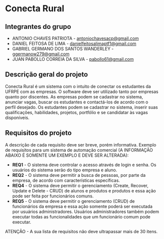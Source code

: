 # Conecta Rural


## Integrantes do grupo 
 * ANTONIO CHAVES PATRIOTA - antoniochavesacp@gmail.com
 * DANIEL FEITOSA DE LIMA - danielfeitosalimaptf1@gmail.com
 * GABRIEL GERMANO DOS SANTOS WANDERLEY - ggermanow279@gmail.com
 * JUAN PABOLLO CORREIA DA SILVA - pabollo61@gmail.com

## Descrição geral do projeto 

Conecta Rural é um sistema com o intuito de conectar os estudantes da UFRPE com as empresas. O software deve ser utilizado tanto por empresas quanto por discentes. As empresas podem se cadastrar no sistema, anunciar vagas, buscar os estudantes e contactá-los de acordo com o perfil desejado. Os estudantes podem se cadastrar no sistema, inserir suas qualificações, habilidades, projetos, portfólio e se candidatar às vagas disponíveis.

## Requisitos do projeto

A descrição de cada requisito deve ser breve, porém informativa. 
Exemplo de requisitos para um sistema de automação comercial (A INFORMAÇÃO ABAIXO É SOMENTE UM EXEMPLO E DEVE SER ALTERADA):
 * **REQ1** - O sistema deve controlar o acesso através de login e senha. Os usuários do sistema serão do tipo empresa e aluno.
 * **REQ2** - O sistema deve permitir a busca de pessoas, por parte da empresa, de acordo com características específicas.
 * **REQ4** - O sistema deve permitir o gerenciamento (Create, Recover, Update e Delete - CRUD) de alunos e produtos e produtos e essa ação pode ser feita por funcionários comuns.
 * **REQ5** - O sistema deve permitir o gerenciamento (CRUD) de funcionários da empresa e essa ação somente poderá ser executada por usuários administradores. Usuários administradores também podem executar todas as funcionalidades que um funcionário comum pode executar.

ATENÇÃO - A sua lista de requisitos não deve ultrapassar mais de 30 itens.
